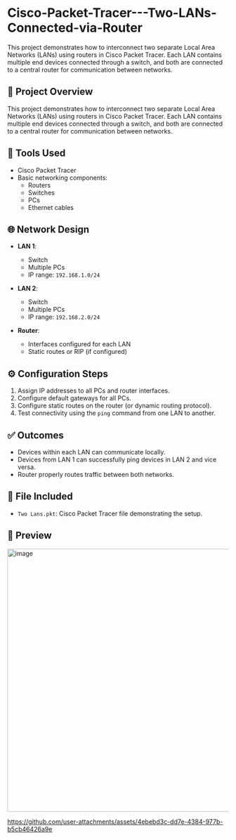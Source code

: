 # Cisco-Packet-Tracer---Two-LANs-Connected-via-Router
This project demonstrates how to interconnect two separate Local Area Networks (LANs) using routers in Cisco Packet Tracer. Each LAN contains multiple end devices connected through a switch, and both are connected to a central router for communication between networks.

## 📝 Project Overview

This project demonstrates how to interconnect two separate Local Area Networks (LANs) using routers in Cisco Packet Tracer. Each LAN contains multiple end devices connected through a switch, and both are connected to a central router for communication between networks.

## 🧰 Tools Used

- Cisco Packet Tracer
- Basic networking components:
  - Routers
  - Switches
  - PCs
  - Ethernet cables

## 🌐 Network Design

- **LAN 1**:
  - Switch
  - Multiple PCs
  - IP range: `192.168.1.0/24`

- **LAN 2**:
  - Switch
  - Multiple PCs
  - IP range: `192.168.2.0/24`

- **Router**:
  - Interfaces configured for each LAN
  - Static routes or RIP (if configured)

## ⚙️ Configuration Steps

1. Assign IP addresses to all PCs and router interfaces.
2. Configure default gateways for all PCs.
3. Configure static routes on the router (or dynamic routing protocol).
4. Test connectivity using the `ping` command from one LAN to another.

## ✅ Outcomes

- Devices within each LAN can communicate locally.
- Devices from LAN 1 can successfully ping devices in LAN 2 and vice versa.
- Router properly routes traffic between both networks.

## 📁 File Included

- `Two Lans.pkt`: Cisco Packet Tracer file demonstrating the setup.

## 📸 Preview
<img width="1457" height="599" alt="image" src="https://github.com/user-attachments/assets/8db52c1e-1ff6-41b1-8da1-eb72e25f81fe" />


https://github.com/user-attachments/assets/4ebebd3c-dd7e-4384-977b-b5cb46426a9e








